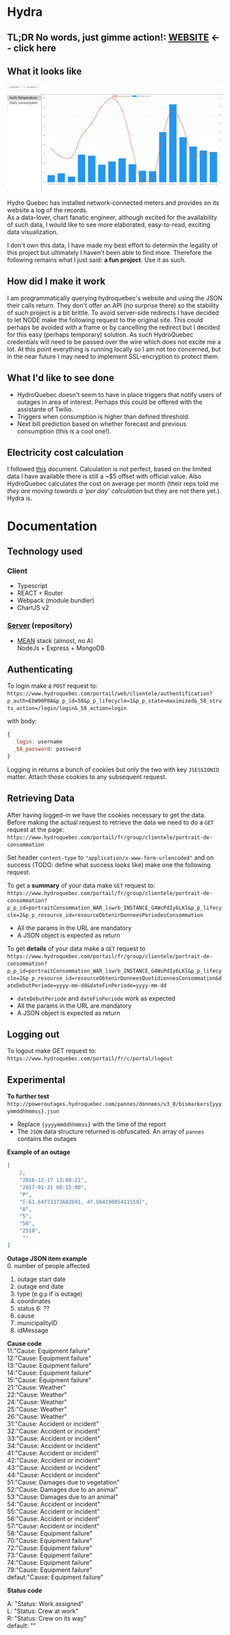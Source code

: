 # Hydra


## TL;DR No words, just gimme action!: [WEBSITE](https://gioele-antoci.github.io/hydra) <-- click here

## What it looks like
![Latest development screenshot](public/screenshot.JPG)

Hydro Quebec has installed network-connected meters and provides on its website a log of the records.   
As a data-lover, chart fanatic engineer, although excited for the availability of such data,
I would like to see more elaborated, easy-to-read, exciting data visualization.

I don't own this data, I have made my best effort to determin the legality of this project
but ultimately I haven't been able to find more. Therefore the following remains what I just 
said: **a fun project**. Use it as such.

## How did I make it work
I am programmatically querying hydroquebec's website and using the JSON their calls return.
They don't offer an API (no surprise there) so the stability of such project is a bit brittle.
To avoid server-side redirects I have decided to let NODE make the following request to the original site.
This could perhaps be avoided with a frame or by cancelling the redirect but I decided for this
easy (perhaps temporary) solution. As such HydroQuebec credentials will need to be passed over
the wire which does not excite me a lot. At this point everything is running locally so I am
not too concerned, but in the near future I may need to implement SSL-encryption to protect them.

## What I'd like to see done
- HydroQuebec doesn't seem to have in place triggers that notify users of outages in area of 
interest. Perhaps this could be offered with the assistante of Twilio.
- Triggers when consumption is higher than defined threshold.
- Next bill prediction based on whether forecast and previous consumption (this is a cool one!).

## Electricity cost calculation
I followed [this](http://www.hydroquebec.com/publications/en/docs/distribution-tariff/distribution_tariff.pdf)
document. Calculation is not perfect, based on the limited data I have available
there is still a ~$5 offset with official value. Also HydroQuebec calculates the cost on average
per month (their reps told me *they are moving towards a 'per day' calculation* but they are
not there yet.). Hydra is.

# Documentation

## Technology used

### Client
- Typescript
- REACT + Router
- Webpack (module bundler)
- ChartJS v2

### [Server](https://github.com/gioele-antoci/hydra-server) (repository)
 - [MEAN](http://mean.io/) stack (almost, no A)   
 NodeJs + Express + MongoDB    

## Authenticating
To login make a `POST` request to:   
`https://www.hydroquebec.com/portail/web/clientele/authentification?p_auth=EbW90P8A&p_p_id=58&p_p_lifecycle=1&p_p_state=maximized&_58_struts_action=/login/login&_58_action=login`  

with body:

```js
{
   login: username
  _58_password: password  
}
```
Logging in returns a bunch of cookies but only the two with key `JSESSIONID` matter.
 Attach those cookies to any subsequent request.

## Retrieving Data

After having logged-in we have the cookies necessary to get the data. Before making the 
actual request to retrieve the data we need to
do a `GET` request at the page:   
```https://www.hydroquebec.com/portail/fr/group/clientele/portrait-de-consommation```   

Set header `content-type` to `"application/x-www-form-urlencoded"` and on success (TODO: 
define what success looks like) make one the following request.


To get a **summary** of your data make `GET` request to:  
`https://www.hydroquebec.com/portail/fr/group/clientele/portrait-de-consommation?p_p_id=portraitConsommation_WAR_lswrb_INSTANCE_G4WcPdIy6LKl&p_p_lifecycle=2&p_p_resource_id=resourceObtenirDonneesPeriodesConsommation`  
- All the params in the URL are mandatory
- A JSON object is expected as return

To get **details** of your data make a `GET` request to   
`https://www.hydroquebec.com/portail/fr/group/clientele/portrait-de-consommation?p_p_id=portraitConsommation_WAR_lswrb_INSTANCE_G4WcPdIy6LKl&p_p_lifecycle=2&p_p_resource_id=resourceObtenirDonneesQuotidiennesConsommation&dateDebutPeriode=yyyy-mm-dd&dateFinPeriode=yyyy-mm-dd`
-  `dateDebutPeriode` and `dateFinPeriode` work as expected
- All the params in the URL are mandatory
- A JSON object is expected as return

## Logging out
To logout make GET request to:   
`https://www.hydroquebec.com/portail/fr/c/portal/logout`
   
## Experimental   
**To further test**   
`http://poweroutages.hydroquebec.com/pannes/donnees/v3_0/bismarkers{yyyymmddhhmmss}.json`

- Replace `{yyyymmddhhmmss}` with the time of the report
- The `JSON` data structure returned is obfuscated. An array of `pannes` contains the outages   

**Example of an outage**
```json
[
    2, 
    "2016-12-17 13:00:21", 
    "2017-01-31 00:15:00",
    "P", 
    "[-61.64773372602691, 47.56419005411159]", 
    "A", 
    "5",
    "58",
    "2510",
     ""
]
```

**Outage JSON item example**   
0. number of people affected
1. outage start date
2. outage end date
3. type (e.g.`p` if is outage)
4. coordinates
5. status
6: ??
7. cause
8. municipalityID
9. idMessage

**Cause code**   
11:"Cause: Equipment failure"  
12:"Cause: Equipment failure"  
13:"Cause: Equipment failure"  
14:"Cause: Equipment failure"  
15:"Cause: Equipment failure"  
21:"Cause: Weather"  
22:"Cause: Weather"  
24:"Cause: Weather"  
25:"Cause: Weather"  
26:"Cause: Weather"  
31:"Cause: Accident or incident"  
32:"Cause: Accident or incident"  
33:"Cause: Accident or incident"  
34:"Cause: Accident or incident"  
41:"Cause: Accident or incident"  
42:"Cause: Accident or incident"  
43:"Cause: Accident or incident"  
44:"Cause: Accident or incident"  
51:"Cause: Damages due to vegetation"  
52:"Cause: Damages due to an animal"  
53:"Cause: Damages due to an animal"  
54:"Cause: Accident or incident"  
55:"Cause: Accident or incident"  
56:"Cause: Accident or incident"  
57:"Cause: Accident or incident"  
58:"Cause: Equipment failure"  
70:"Cause: Equipment failure"   
72:"Cause: Equipment failure"  
73:"Cause: Equipment failure"   
74:"Cause: Equipment failure"   
79:"Cause: Equipment failure"  
defaut:"Cause: Equipment failure"  

**Status code**   

A: "Status: Work assigned"   
L: "Status: Crew at work"  
R: "Status: Crew on its way"  
default: ""
